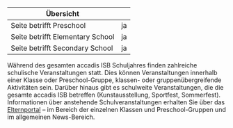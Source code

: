 | Übersicht | |
| --- | --- |
| Seite betrifft Preschool | ja |
| Seite betrifft Elementary School | ja |
| Seite betrifft Secondary School | ja |

Während des gesamten accadis ISB Schuljahres finden zahlreiche schulische Veranstaltungen statt. Dies können Veranstaltungen innerhalb einer Klasse oder Preschool-Gruppe, klassen- oder gruppenübergreifende Aktivitäten sein. Darüber hinaus gibt es schulweite Veranstaltungen, die die gesamte accadis ISB betreffen (Kunstausstellung, Sportfest, Sommerfest). Informationen über anstehende Schulveranstaltungen erhalten Sie über das [Elternportal](/ISB-Eltern-wiki/de/Elternportal "Elternportal") – im Bereich der einzelnen Klassen und Preschool-Gruppen und im allgemeinen News-Bereich.